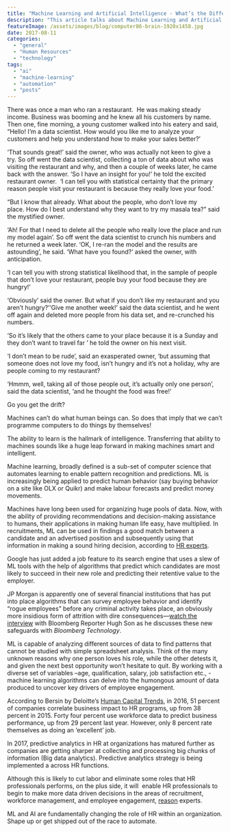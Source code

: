 ```yaml
---
title: "Machine Learning and Artificial Intelligence - What’s the Difference?"
description: "This article talks about Machine Learning and Artificial Intelligence - What’s the Difference?"
featureImage: /assets/images/blog/computer86-brain-1920x1458.jpg
date: 2017-08-11
categories: 
  - "general"
  - "Human Resources"
  - "technology"
tags: 
  - "ai"
  - "machine-learning"
  - "automation"
  - "posts"
---
```


There was once a man who ran a restaurant.  He was making steady income. Business was booming and he knew all his customers by name. Then one, fine morning, a young customer walked into his eatery and said, “Hello! I’m a data scientist. How would you like me to analyze your customers and help you understand how to make your sales better?’

‘That sounds great!’ said the owner, who was actually not keen to give a try. So off went the data scientist, collecting a ton of data about who was visiting the restaurant and why, and then a couple of weeks later, he came back with the answer. ‘So I have an insight for you!’ he told the excited restaurant owner.  ‘I can tell you with statistical certainty that the primary reason people visit your restaurant is because they really love your food.’

“But I know that already. What about the people, who don’t love my place. How do I best understand why they want to try my masala tea?” said the mystified owner.

‘Ah! For that I need to delete all the people who really love the place and run my model again’. So off went the data scientist to crunch his numbers and he returned a week later. ‘OK, I re-ran the model and the results are astounding’, he said. ‘What have you found?’ asked the owner, with anticipation.

‘I can tell you with strong statistical likelihood that, in the sample of people that don’t love your restaurant, people buy your food because they are hungry!’

‘Obviously’ said the owner. But what if you don’t like my restaurant and you aren’t hungry?’‘Give me another week!’ said the data scientist, and he went off again and deleted more people from his data set, and re-crunched his numbers.

‘So it’s likely that the others came to your place because it is a Sunday and they don’t want to travel far ’ he told the owner on his next visit.

‘I don’t mean to be rude’, said an exasperated owner, ‘but assuming that someone does not love my food, isn’t hungry and it’s not a holiday, why are people coming to my restaurant?

‘Hmmm, well, taking all of those people out, it’s actually only one person’, said the data scientist, ‘and he thought the food was free!’

Go you get the drift?

Machines can’t do what human beings can. So does that imply that we can’t programme computers to do things by themselves!

The ability to learn is the hallmark of intelligence. Transferring that ability to machines sounds like a huge leap forward in making machines smart and intelligent.

Machine learning, broadly defined is a sub-set of computer science that automates learning to enable pattern recognition and predictions. ML is increasingly being applied to predict human behavior (say buying behavior on a site like OLX or Quikr) and make labour forecasts and predict money movements.

Machines have long been used for organizing huge pools of data. Now, with the ability of providing recommendations and decision-making assistance to humans, their applications in making human life easy, have multiplied. In recruitments, ML can be used in findings a good match between a candidate and an advertised position and subsequently using that information in making a sound hiring decision, according to [HR experts](http://www.hcamag.com/hr-news/the-future-of-machine-learning-and-human-resources-236576.aspx).

Google has just added a job feature to its search engine that uses a slew of ML tools with the help of algorithms that predict which candidates are most likely to succeed in their new role and predicting their retentive value to the employer.

JP Morgan is apparently one of several financial institutions that has put into place algorithms that can survey employee behavior and identify “rogue employees” before any criminal activity takes place, an obviously more insidious form of attrition with dire consequences—[watch the interview](https://www.youtube.com/watch?v=9isSVpKjqzY&feature=youtu.be) with Bloomberg Reporter Hugh Son as he discusses these new safeguards with _Bloomberg Technology_.

ML is capable of analyzing different sources of data to find patterns that cannot be studied with simple spreadsheet analysis. Think of the many unknown reasons why one person loves his role, while the other detests it, and given the next best opportunity won’t hesitate to quit. By working with a diverse set of variables –age, qualification, salary, job satisfaction etc., - machine learning algorithms can delve into the humongous amount of data produced to uncover key drivers of employee engagement.

According to Bersin by Deloitte’s [Human Capital Trends](https://hrtrendinstitute.com/2017/04/25/machine-learning-trends-for-hr/), in 2016, 51 percent of companies correlate business impact to HR programs, up from 38 percent in 2015. Forty four percent use workforce data to predict business performance, up from 29 percent last year. However, only 8 percent rate themselves as doing an ‘excellent’ job.

In 2017, predictive analytics in HR at organizations has matured further as companies are getting sharper at collecting and processing big chunks of information (Big data analytics). Predictive analytics strategy is being implemented a across HR functions.

Although this is likely to cut labor and eliminate some roles that HR professionals performs, on the plus side, it will  enable HR professionals to begin to make more data driven decisions in the areas of recruitment, workforce management, and employee engagement, [reason](https://www.techemergence.com/machine-learning-in-human-resources/) experts.

ML and AI are fundamentally changing the role of HR within an organization. Shape up or get shipped out of the race to automate.
